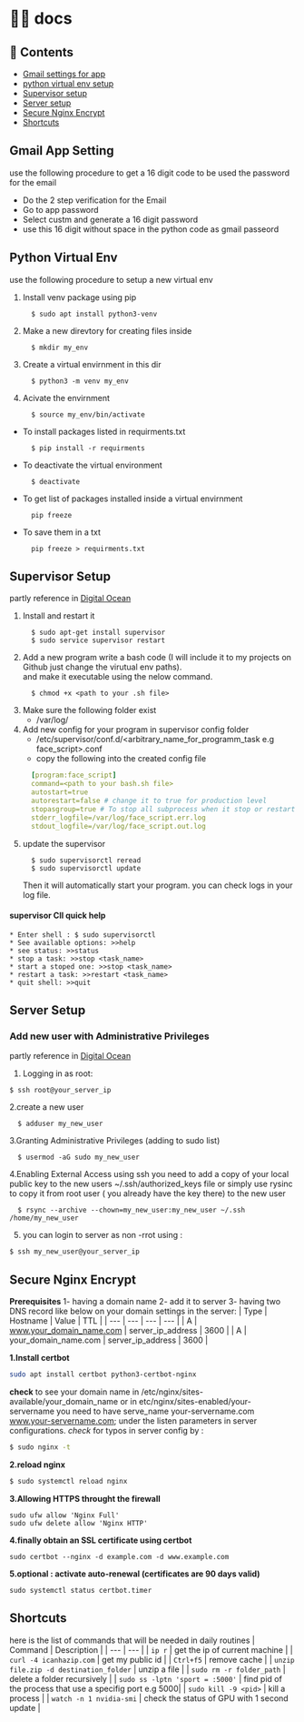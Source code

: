 # 👩‍💻 docs

## 📖 Contents
- [Gmail settings for app](#Gmail-app-setting)
- [python virtual env setup](#Python-virtual-env)
- [Supervisor setup](#Supervisor-setup)
- [Server setup](#Server-setup)
- [Secure Nginx Encrypt](#Secure-nginx-encrypt)
- [Shortcuts](#Shortcuts)

## Gmail App Setting
use the following procedure to get a 16 digit code to
be used the password for the email

  - Do the 2 step verification for the Email
  - Go to app password
  - Select custm and generate a 16 digit password
  - use this 16 digit without space in the python code as gmail passeord


## Python Virtual Env
use the following procedure to setup a new virtual env
  1. Install venv package using pip
      ```shell
        $ sudo apt install python3-venv
      ```
  2. Make a new direvtory for creating files inside
      ```shell
        $ mkdir my_env
      ```
  3. Create a virtual envirnment in this dir
      ```shell
        $ python3 -m venv my_env
      ```
  4. Acivate the envirnment
      ```shell
        $ source my_env/bin/activate
      ```
  * To install packages listed in requirments.txt
      ```shell
        $ pip install -r requirments
      ``` 
  * To deactivate the virtual environment
      ```shell
        $ deactivate
      ```
  * To get list of packages installed inside a virtual envirnment
      ```shell
        pip freeze
      ```
  * To save them in a txt
      ```shell
        pip freeze > requirments.txt
      ```


## Supervisor Setup 
  partly reference in  [Digital Ocean](https://www.digitalocean.com/community/tutorials/how-to-install-and-manage-supervisor-on-ubuntu-and-debian-vps)
 1. Install and restart it
      ```shell
        $ sudo apt-get install supervisor
        $ sudo service supervisor restart
      ```
  2. Add a new program 
      write a bash code (I will include it to my projects on Github just change the virutual env paths).     
      and make it executable using the nelow command.      
      ```shell
        $ chmod +x <path to your .sh file>
      ```
   3. Make sure the following folder exist
      * /var/log/
   4. Add new config for your program in supervisor config folder
      * /etc/supervisor/conf.d/<arbitrary_name_for_programm_task e.g face_script>.conf
      * copy the following into the created config file
      ```yaml
        [program:face_script]
        command=<path to your bash.sh file>
        autostart=true
        autorestart=false # change it to true for production level
        stopasgroup=true # To stop all subprocess when it stop or restarts 
        stderr_logfile=/var/log/face_script.err.log
        stdout_logfile=/var/log/face_script.out.log
      ```
   5. update the supervisor   
      ```ssh
        $ sudo supervisorctl reread
        $ sudo supervisorctl update
      ```
      Then it will automatically start your program. you can check logs in your log file.
   #### supervisor ClI quick help
    * Enter shell : $ sudo supervisorctl  
    * See available options: >>help
    * see status: >>status
    * stop a task: >>stop <task_name>
    * start a stoped one: >>stop <task_name>
    * restart a task: >>restart <task_name>
    * quit shell: >>quit

## Server Setup 
### Add new user with Administrative Privileges
partly reference in  [Digital Ocean](https://www.digitalocean.com/community/tutorials/initial-server-setup-with-ubuntu-20-04)
1. Logging in as root:
```shell
$ ssh root@your_server_ip
```
2.create a new user
```shell
  $ adduser my_new_user
```
3.Granting Administrative Privileges (adding to sudo list)
```shell
  $ usermod -aG sudo my_new_user
```
4.Enabling External Access using ssh
  you need to add a copy of your local public key to the new users ~/.ssh/authorized_keys file
  or simply use rysinc to copy it from root user ( you already have the key there) to the new user
```shell
  $ rsync --archive --chown=my_new_user:my_new_user ~/.ssh /home/my_new_user
```
5. you can login to server as non -rrot using :
```ssh
$ ssh my_new_user@your_server_ip
```

## Secure Nginx Encrypt
**Prerequisites**
 1- having a domain name
 2- add it to server
 3- having two DNS record like below on your domain settings in the server:
 | Type | Hostname | Value | TTL |
| --- | --- | --- | --- |
| A | www.your_domain_name.com | server_ip_address | 3600 |
| A | your_domain_name.com  | server_ip_address | 3600 |

**1.Install certbot**
```sh
sudo apt install certbot python3-certbot-nginx
```
**check** to see your domain name in /etc/nginx/sites-available/your_domain_name
or in etc/nginx/sites-enabled/your-servername
you need to have serve_name your-servername.com www.your-servername.com;
under the listen parameters in server configurations.
*check* for typos in server config by : 
```sh
$ sudo nginx -t
```
**2.reload nginx**
```sh
$ sudo systemctl reload nginx
```
**3.Allowing HTTPS throught the firewall**
```
sudo ufw allow 'Nginx Full'
sudo ufw delete allow 'Nginx HTTP'
```
**4.finally obtain an SSL certificate using certbot**
```
sudo certbot --nginx -d example.com -d www.example.com
```
**5.optional : activate auto-renewal (certificates are 90 days valid)**
```
sudo systemctl status certbot.timer
```




## Shortcuts
here is the list of commands that will be needed in daily routines
| Command | Description |
| --- | --- |
| `ip r` | get the ip of current machine |
| `curl -4 icanhazip.com` | get my public id  |
| `Ctrl+f5` | remove cache |
| `unzip file.zip -d destination_folder` | unzip a file |
| `sudo rm -r folder_path` | delete a folder recursively |
| `sudo ss -lptn 'sport = :5000'` | find pid of the process that use a specifig port e.g 5000|
| `sudo kill -9 <pid>` | kill a process |
| `watch -n 1 nvidia-smi` | check the status of GPU with 1 second update |



    
